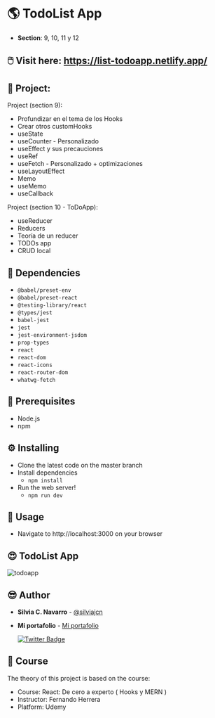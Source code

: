 # 🌎 TodoList App

* **Section**: 9, 10, 11 y 12

## 🖱️ Visit here: https://list-todoapp.netlify.app/

## 📁 Project:

Project (section 9):

* Profundizar en el tema de los Hooks
* Crear otros customHooks
* useState
* useCounter - Personalizado
* useEffect y sus precauciones
* useRef
* useFetch - Personalizado + optimizaciones
* useLayoutEffect
* Memo
* useMemo
* useCallback

Project (section 10 - ToDoApp):

* useReducer
* Reducers
* Teoría de un reducer
* TODOs app
* CRUD local

## 📌 Dependencies

* ```@babel/preset-env```
* ```@babel/preset-react```
* ```@testing-library/react```
* ```@types/jest```
* ```babel-jest```
* ```jest```
* ```jest-environment-jsdom```
* ```prop-types```
* ```react```
* ```react-dom```
* ```react-icons```
* ```react-router-dom```
* ```whatwg-fetch```

## 💼 Prerequisites

* Node.js
* npm

## ⚙️ Installing

* Clone the latest code on the master branch
* Install dependencies
    * ```npm install```
* Run the web server!
    * ```npm run dev```

## 🎈 Usage

* Navigate to http://localhost:3000 on your browser

## 😍 TodoList App

![todoapp](https://user-images.githubusercontent.com/88461234/180621236-21917076-c7eb-46af-9a74-8233326e932f.png)

## 😎 Author

* **Silvia C. Navarro**  - [@silviajcn](https://github.com/silviajcn)
* **Mi portafolio** - [Mi portafolio](https://silviajcn.vercel.app/)

    [![Twitter Badge](https://img.shields.io/badge/-@lectoramigrante-1ca0f1?style=flat&labelColor=1ca0f1&logo=twitter&logoColor=white&link=https://twitter.com/lectoramigrante)](https://twitter.com/lectoramigrante)

## 🌟 Course

The theory of this project is based on the course:

* Course: React: De cero a experto ( Hooks y MERN )
* Instructor: Fernando Herrera
* Platform: Udemy
